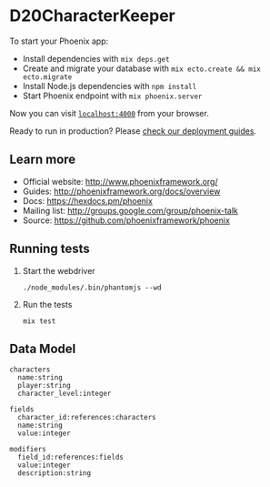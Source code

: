 # D20CharacterKeeper

To start your Phoenix app:

  * Install dependencies with `mix deps.get`
  * Create and migrate your database with `mix ecto.create && mix ecto.migrate`
  * Install Node.js dependencies with `npm install`
  * Start Phoenix endpoint with `mix phoenix.server`

Now you can visit [`localhost:4000`](http://localhost:4000) from your browser.

Ready to run in production? Please [check our deployment guides](http://www.phoenixframework.org/docs/deployment).

## Learn more

  * Official website: http://www.phoenixframework.org/
  * Guides: http://phoenixframework.org/docs/overview
  * Docs: https://hexdocs.pm/phoenix
  * Mailing list: http://groups.google.com/group/phoenix-talk
  * Source: https://github.com/phoenixframework/phoenix

## Running tests

1. Start the webdriver
    ```
    ./node_modules/.bin/phantomjs --wd
    ```

2. Run the tests

    ```
    mix test
    ```


## Data Model

```
characters
  name:string
  player:string
  character_level:integer

fields
  character_id:references:characters
  name:string
  value:integer

modifiers
  field_id:references:fields
  value:integer
  description:string
```
